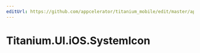 ```yaml
---
editUrl: https://github.com/appcelerator/titanium_mobile/edit/master/apidoc/Titanium/UI/iOS/SystemIcon.yml
---
```

# Titanium.UI.iOS.SystemIcon

<TypeHeader/>

<ApiDocs/>
